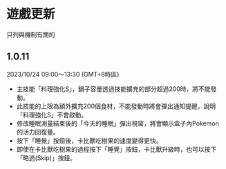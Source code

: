 # 遊戲更新

只列與機制有關的

## 1.0.11

2023/10/24 09:00～13:30 (GMT+8時區)

- 主技能「料理強化S」，鍋子容量透過技能擴充的部分超過200時，將不能發動。
- 此技能的上限為額外擴充200個食材，不能發動時將會彈出通知提醒，說明「料理強化S」不會啟動。
- 修改睡眠測量結束後的「今天的睡眠」彈出視窗，將會顯示盒子內Pokémon的活力回復量。
- 按下「睡覺」按鈕後，卡比獸吃樹果的速度變得更快。
- 即使在卡比獸吃樹果的過程按下「睡覺」按鈕，卡比獸升級時，也可以按下「略過(Skip)」按鈕。